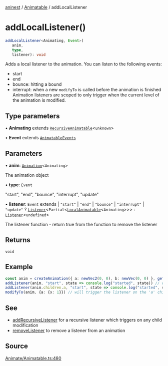 [aninest](../../index.md) / [Animatable](../index.md) / addLocalListener

# addLocalListener()

```ts
addLocalListener<Animating, Event>(
   anim, 
   type, 
   listener): void
```

Adds a local listener to the animation. You can listen to the following events:
- start
- end
- bounce: hitting a bound
- interrupt: when a new `modifyTo` is called before the animation is finished
Animation listeners are scoped to only trigger when the current level of the animation is modified.

## Type parameters

• **Animating** extends [`RecursiveAnimatable`](../type-aliases/RecursiveAnimatable.md)\<`unknown`\>

• **Event** extends [`AnimatableEvents`](../type-aliases/AnimatableEvents.md)

## Parameters

• **anim**: [`Animation`](../type-aliases/Animation.md)\<`Animating`\>

The animation object

• **type**: `Event`

"start", "end", "bounce", "interrupt", "update"

• **listener**: `Event` extends 
  \| `"start"`
  \| `"end"`
  \| `"bounce"`
  \| `"interrupt"`
  \| `"update"` ? [`Listener`](../../Listeners/type-aliases/Listener.md)\<`Partial`\<[`LocalAnimatable`](../type-aliases/LocalAnimatable.md)\<`Animating`\>\>\> : [`Listener`](../../Listeners/type-aliases/Listener.md)\<`undefined`\>

The listener function - return true from the function to remove the listener

## Returns

`void`

## Example

```ts
const anim = createAnimation({ a: newVec2(0, 0), b: newVec(0, 0) }, getLinearInterp(1))
addListener(anim, "start", state => console.log("started", state)) // will never get triggered no matter what
addListener(anim.children.a, "start", state => console.log("started", state)) // will trigger
modifyTo(anim, {a: {x: 1}}) // will trigger the listener on the 'a' child
```

## See

 - [addRecursiveListener](addRecursiveListener.md) for a recursive listener which triggers on any child modification
 - [removeListener](removeListener.md) to remove a listener from an animation

## Source

[Animate/Animatable.ts:480](https://github.com/zphrs/aninest/blob/df0807b/src/Animate/Animatable.ts#L480)
